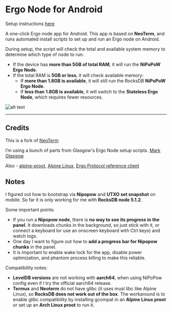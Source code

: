 # Ergo Node for Android  

Setup instructions [here](https://github.com/rustinmyeye/ErgoNodeAndroid/blob/master/SETUP_INSTRUCTIONS.md)

A one-click Ergo node app for Android. This app is based on **NeoTerm**, and runs automated install scripts to set up and run an Ergo node on Android.

During setup, the script will check the total and available system memory to determine which type of node to run:

- If the device has **more than 5GB of total RAM**, it will run the **NiPoPoW Ergo Node**.
- If the total RAM is **5GB or less**, it will check available memory:
  - If **more than 1.8GB is available**, it will still run the RocksDB **NiPoPoW Ergo Node**.
  - If **less than 1.8GB is available**, it will switch to the **Stateless Ergo Node**, which requires fewer resources.
 
    

![alt text](https://raw.githubusercontent.com/rustinmyeye/ErgoNodeAndroid/master/artwork/ic_launcher_round.png)

---

## **Credits**  

This is a fork of [NeoTerm](https://github.com/NeoTerm/NeoTerm)

I’m using a bunch of parts from Glasgow's Ergo Node setup scripts. [Mark Glasgow](https://github.com/glasgowm148/ergoscripts)

Also - [alpine-proot](https://github.com/Yonle/alpine-proot), [Alpine Linux](https://www.alpinelinux.org/), [Ergo Protocol reference client](https://github.com/ergoplatform/ergo/releases)

## **Notes**

I figured out how to bootstrap via **Nipopow** and **UTXO set snapshot** on mobile. So far it is only working for me with **RocksDB node 5.1.2**.  

Some important points:

- If you run a **Nipopow node**, there is **no way to see its progress in the panel**. It downloads chunks in the background, so just stick with it, or connect a keyboard Ior use an onscreen keyboard with Ctrl keys) and watch logs.  
- One day I want to figure out how to **add a progress bar for Nipopow chunks** in the panel.  
- It is important to enable wake lock for the app, disable power optimization, and phantom process killing to make this reliable.

Compatibility notes:

- **LevelDB versions** are not working with **aarch64**, when using NiPoPow config even if I try the official aarch64 release.  
- **Termux** and **Neoterm** do not have glibc (it uses musl libc like Alpine Linux), so **RocksDB does not work out of the box**. The workaround is to enable glibc compatibility by installing gcompat in an **Alpine Linux proot** or set up an **Arch Linux proot** to run it.

